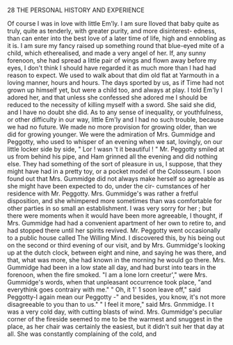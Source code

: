 28            THE PERSONAL HISTORY AND EXPERIENCE

   Of course I was in love with little Em'ly. I am sure Iloved that baby
quite as truly, quite as tenderly, with greater purity, and more disinterest-
edness, than can enter into the best love of a later time of life, high and
ennobling as it is. I am sure my fancy raised up something round that
blue-eyed mite of a child, which etherealised, and made a very angel of
her. If, any sunny forenoon, she had spread a little pair of wings and
flown away before my eyes, I don't think I should have regarded it as
much more than I had had reason to expect.
   We used to walk about that dim old flat at Yarmouth in a loving
manner, hours and hours. The days sported by us, as if Time had not
grown up himself yet, but were a child too, and always at play. I told
Em'ly I adored her, and that unless she confessed she adored me I should
be reduced to the necessity of killing myself with a sword. She said she
did, and I have no doubt she did.
   As to any sense of inequality, or youthfulness, or other difficulty in our
way, little Em'ly and I had no such trouble, because we had no future.
We made no more provision for growing older, than we did for growing
younger. We were the admiration of Mrs. Gummidge and Peggotty, who
used to whisper of an evening when we sat, lovingly, on our little locker
side by side, " Lor ! wasn 't it beautiful ! " Mr. Peggotty smiled at us
from behind his pipe, and Ham grinned all the evening and did nothing
else. They had something of the sort of pleasure in us, I suppose,
that they might have had in a pretty toy, or a pocket model of the
Colosseum.
   I soon found out that Mrs. Gummidge did not always make herself
so agreeable as she might have been expected to do, under the cir-
cumstances of her residence with Mr. Peggotty. Mrs. Gummidge's was
rather a fretful disposition, and she whimpered more sometimes than
was comfortable for other parties in so small an establishment. I was
very sorry for her ; but there were moments when it would have been
more agreeable, I thought, if Mrs. Gummidge had had a convenient
apartment of her own to retire to, and had stopped there until her spirits
revived.
   Mr. Peggotty went occasionally to a public house called The Willing
Mind. I discovered this, by his being out on the second or third evening
of our visit, and by Mrs. Gummidge's looking up at the dutch clock,
between eight and nine, and saying he was there, and that, what was
more, she had known in the morning he would go there.
   Mrs. Gummidge had been in a low state all day, and had burst into
tears in the forenoon, when the fire smoked. "I am a lone lorn creetur',"
were Mrs. Gummidge's words, when that unpleasant occurrence took
place, "and everythink goes contrairy with me."
   " Oh, it 1' 1 soon leave off," said Peggotty-I again mean our Peggotty
-" and besides, you know, it's not more disagreeable to you than to us."
   " I feel it more," said Mrs. Gnmmidge.
   I t was a very cold day, with cutting blasts of wind. Mrs. Gummidge's
peculiar corner of the fireside seemed to me to be the warmest and
snuggest in the place, as her chair was certainly the easiest, but it didn't
 suit her that day at all. She was constantly complaining of the cold, and
